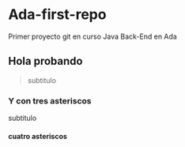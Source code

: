 # Ada-first-repo
Primer proyecto git en curso Java Back-End en Ada

## Hola probando
> subtitulo

### Y con tres asteriscos
subtitulo

#### cuatro asteriscos
